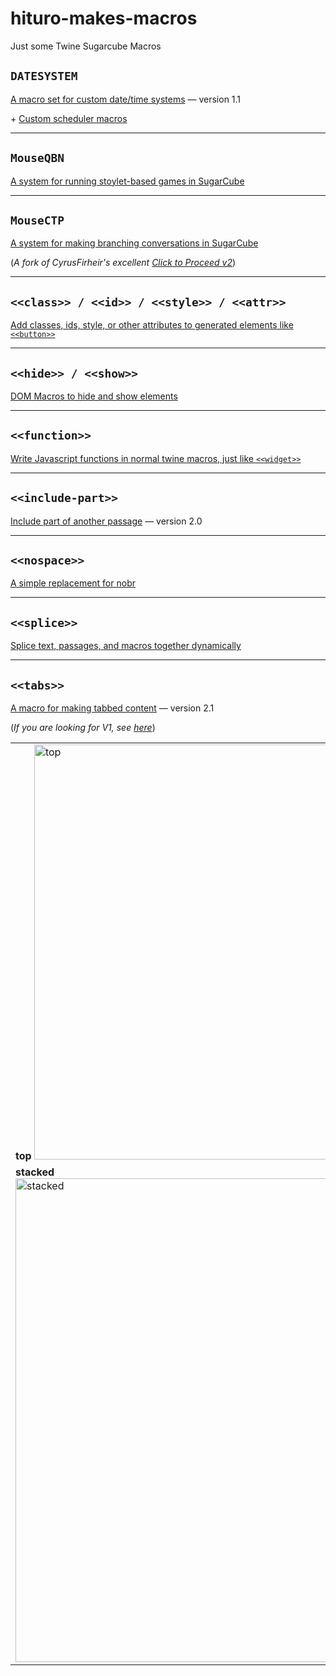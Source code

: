 # hituro-makes-macros
Just some Twine Sugarcube Macros

## `DATESYSTEM`

[A macro set for custom date/time systems](date-macro/) — version 1.1

\+ [Custom scheduler macros](date-macro/schedules.md)

---
## `MouseQBN`

[A system for running stoylet-based games in SugarCube](storylets/)

---
## `MouseCTP`

[A system for making branching conversations in SugarCube](mouse-ctp-macro/)

(*A fork of CyrusFirheir's excellent [Click to Proceed v2](https://github.com/cyrusfirheir/cycy-wrote-custom-macros/tree/master/click-to-proceed)*)

---
## `<<class>> / <<id>> / <<style>> / <<attr>>`

[Add classes, ids, style, or other attributes to generated elements like `<<button>>`](attr-macro/)

---
## `<<hide>> / <<show>>`

[DOM Macros to hide and show elements](show-macro/)

---
## `<<function>>`

[Write Javascript functions in normal twine macros, just like `<<widget>>`](function-macro/)

---
## `<<include-part>>`

[Include part of another passage](include-part-macro/) — version 2.0

---
## `<<nospace>>`

[A simple replacement for nobr](nospace-macro/)

---
## `<<splice>>`

[Splice text, passages, and macros together dynamically](splice-macro/)

---
## `<<tabs>>`

[A macro for making tabbed content](tabs-macro-v2/) — version 2.1

(*If you are looking for V1, see [here](tabs-macro/)*)

<table>
<tr>
<td><b>top</b>
<img width="664" alt="top" src="https://user-images.githubusercontent.com/4206142/217899873-601fe0a8-33e3-4c95-9c7d-d9feee4d86c4.png">
</td>
<td><b>left</b>
<img width="275" alt="left" src="https://user-images.githubusercontent.com/4206142/224777524-89c32c6b-e4a1-47ef-8fad-e4e1d34cdf16.png">
</td>
<td><b>right</b>
<img width="323" alt="right" src="https://user-images.githubusercontent.com/4206142/224777536-0559fa19-2bea-4347-b959-08b99ed684d7.png">
</td>
</tr><tr>
<td><b>stacked</b>
<img width="774" alt="stacked" src="https://user-images.githubusercontent.com/4206142/224777498-d4f5e28c-a7bc-49e5-8c2d-53bfaba20e00.png">
</td>
<td><b>wrapped</b>
<img width="303" alt="wrapped" src="https://user-images.githubusercontent.com/4206142/224789027-987027c0-9b65-48b8-a43e-20c7227b320a.png">
</td></tr></table>
